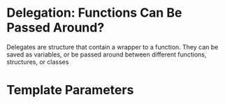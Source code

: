 # Delegation: Functions Can Be Passed Around?
Delegates are structure that contain a wrapper to a function. They can be saved as variables, or be passed around between different functions, structures, or classes

# Template Parameters

